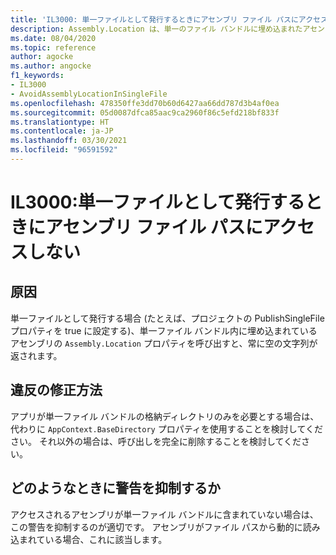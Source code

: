 ```yaml
---
title: 'IL3000: 単一ファイルとして発行するときにアセンブリ ファイル パスにアクセスしません (コード分析)'
description: Assembly.Location は、単一のファイル バンドルに埋め込まれたアセンブリに対して、常に空の文字列を返します
ms.date: 08/04/2020
ms.topic: reference
author: agocke
ms.author: angocke
f1_keywords:
- IL3000
- AvoidAssemblyLocationInSingleFile
ms.openlocfilehash: 478350ffe3dd70b60d6427aa66dd787d3b4af0ea
ms.sourcegitcommit: 05d0087dfca85aac9ca2960f86c5efd218bf833f
ms.translationtype: HT
ms.contentlocale: ja-JP
ms.lasthandoff: 03/30/2021
ms.locfileid: "96591592"
---
```

# <a name="il3000-avoid-accessing-assembly-file-path-when-publishing-as-a-single-file"></a>IL3000:単一ファイルとして発行するときにアセンブリ ファイル パスにアクセスしない

## <a name="cause"></a>原因

単一ファイルとして発行する場合 (たとえば、プロジェクトの PublishSingleFile プロパティを true に設定する)、単一ファイル バンドル内に埋め込まれているアセンブリの `Assembly.Location` プロパティを呼び出すと、常に空の文字列が返されます。

## <a name="how-to-fix-violations"></a>違反の修正方法

アプリが単一ファイル バンドルの格納ディレクトリのみを必要とする場合は、代わりに `AppContext.BaseDirectory` プロパティを使用することを検討してください。 それ以外の場合は、呼び出しを完全に削除することを検討してください。

## <a name="when-to-suppress-warnings"></a>どのようなときに警告を抑制するか

アクセスされるアセンブリが単一ファイル バンドルに含まれていない場合は、この警告を抑制するのが適切です。 アセンブリがファイル パスから動的に読み込まれている場合、これに該当します。
